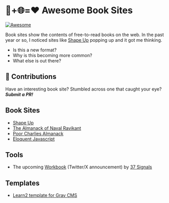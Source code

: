 # 📘+🌐=❤️ Awesome Book Sites
[![Awesome](https://awesome.re/badge-flat.svg)](https://awesome.re)

Book sites show the contents of free-to-read books on the web. In the past year or so, I noticed sites like [Shape Up](https://basecamp.com/shapeup) popping up and it got me thinking. 

- Is this a new format?
- Why is this becoming more common?
- What else is out there?

## 🤝 Contributions

Have an interesting book site? Stumbled across one that caught your eye? _**Submit a PR!**_

## Book Sites

- [Shape Up](https://basecamp.com/shapeup)
- [The Almanack of Naval Ravikant](https://www.navalmanack.com/)
- [Poor Charlies Almanack](https://www.stripe.press/poor-charlies-almanack/cover)
- [Eloquent Javascript](https://eloquentjavascript.net/)

## Tools

- The upcoming [Workbook](https://x.com/jasonfried/status/1793385721581236377) (Twitter/X announcement) by [37 Signals](https://37signals.com/)

## Templates

- [Learn2 template for Grav CMS](https://demo.hibbittsdesign.org/grav-learn2-git-sync/)
